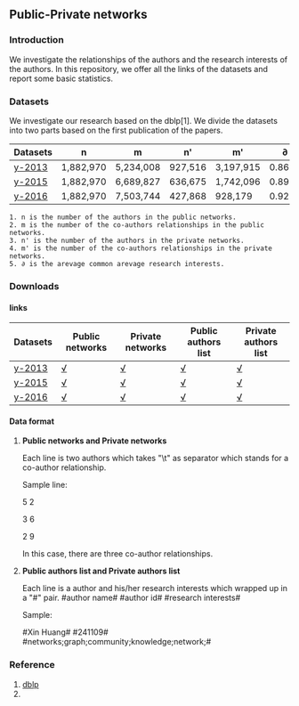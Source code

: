 ## Public-Private networks ##

### Introduction ###

We investigate the relationships of the authors and the research interests of the authors. In this repository, we offer all the links of the datasets and report some basic statistics. 

### Datasets ###

We investigate our research based on the dblp[1]. We divide the datasets into two parts based on the first publication of the papers. 

Datasets| n | m | n' | m'| ∂ 
----|----|----|----|----|---
[y-2013]() | 1,882,970 | 5,234,008 | 927,516 | 3,197,915 | 0.8654
[y-2015]() | 1,882,970 | 6,689,827 | 636,675 | 1,742,096 | 0.8977
[y-2016]() | 1,882,970 | 7,503,744 | 427,868 |  928,179  | 0.921
	
	1. n is the number of the authors in the public networks.
	2. m is the number of the co-authors relationships in the public networks.
	3. n' is the number of the authors in the private networks.
	4. m' is the number of the co-authors relationships in the private networks.
	5. ∂ is the arevage common arevage research interests. 

### Downloads ###

#### links ####
Datasets| Public networks | Private networks | Public authors list | Private authors list 
----|----|----|----|----
[y-2013]() | [√](https://drive.google.com/file/d/1JvZeZnM7-oUsRtC2WyskOWLaHOjtTvoz/view?usp=sharing) | [√](https://drive.google.com/file/d/1EyQzjfyC5qUd1Hs1JyWGOIQOxru4whxa/view?usp=sharing) | [√](https://drive.google.com/file/d/1biPxG2xAvXrESVHru_Mu5LazWRB4zmZ9/view?usp=sharing) | [√](https://drive.google.com/file/d/1VgYL_KRdbw9oE5U6VntVp4Ws9sFhdrxF/view?usp=sharing) 
[y-2015]() | [√](https://drive.google.com/file/d/1fcemi02O5v64My_jirC4leGlduILVWXV/view?usp=sharing) | [√](https://drive.google.com/file/d/1teFxJImlIZSWCZn6U-JfEynhq0oBH_QW/view?usp=sharing) | [√](https://drive.google.com/file/d/175GUUSPvl2WsPGOdelMsti3NiujwN8fk/view?usp=sharing) | [√](https://drive.google.com/file/d/1Tq3Vm2cL8Vi9ZfpeThV_J2KCobXyhoVu/view?usp=sharing)  
[y-2016]() | [√](https://drive.google.com/file/d/1W4YcS8DISsnOFAPob4dXkK63_VBvl-25/view?usp=sharing) | [√](https://drive.google.com/file/d/1PkWDUj2nrWS9OYQP7T6Rqilk0Tz0Dzmg/view?usp=sharing) | [√](https://drive.google.com/file/d/1FS3fRDMXE4U-4FlJAOJ21bCLl3v0iv9G/view?usp=sharing) | [√](https://drive.google.com/file/d/16lnxtopnmZrda61-ZcUptr7gpSOTf_x5/view?usp=sharing)  

#### Data format ####

1. **Public networks and Private networks**
	
	Each line is two authors which takes "\t" as separator which stands for a co-author relationship. 
	

	Sample line:
	
	5	2
	
	3	6
	
	2	9
		
	In this case, there are three co-author relationships. 

2. **Public authors list and Private authors list**

	Each line is a author and his/her research interests which wrapped up in a "#" pair. #author name# #author id# #research interests#
	
	Sample:
	
	\#Xin Huang# #241109# #networks;graph;community;knowledge;network;#

### Reference ###

1. [dblp](http://dblp.uni-trier.de)
2. 